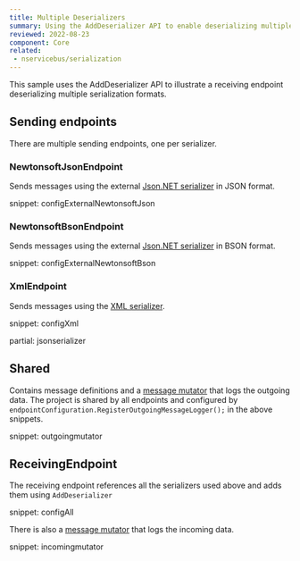 ```yaml
---
title: Multiple Deserializers
summary: Using the AddDeserializer API to enable deserializing multiple formats.
reviewed: 2022-08-23
component: Core
related:
 - nservicebus/serialization
---
```



This sample uses the AddDeserializer API to illustrate a receiving endpoint deserializing multiple serialization formats.


## Sending endpoints

There are multiple sending endpoints, one per serializer.

### NewtonsoftJsonEndpoint

Sends messages using the external [Json.NET serializer](/nservicebus/serialization/newtonsoft.md) in JSON format.

snippet: configExternalNewtonsoftJson

### NewtonsoftBsonEndpoint

Sends messages using the external [Json.NET serializer](/nservicebus/serialization/newtonsoft.md) in BSON format.

snippet: configExternalNewtonsoftBson

### XmlEndpoint

Sends messages using the [XML serializer](/nservicebus/serialization/xml.md).

snippet: configXml

partial: jsonserializer

## Shared

Contains message definitions and a [message mutator](/nservicebus/pipeline/message-mutators.md) that logs the outgoing data. The project is shared by all endpoints and configured by `endpointConfiguration.RegisterOutgoingMessageLogger();` in the above snippets.

snippet: outgoingmutator


## ReceivingEndpoint

The receiving endpoint references all the serializers used above and adds them using `AddDeserializer`

snippet: configAll

There is also a [message mutator](/nservicebus/pipeline/message-mutators.md) that logs the incoming data.

snippet: incomingmutator
